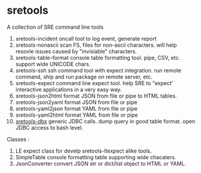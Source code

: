 # sretools

A collection of SRE command line tools

1. sretools-incident    oncall tool to log event, generate report
2. sretools-nonascii    scan FS, files for non-ascii characters.  will help resovle issues caused by "invisiable" characters.
3. sretools-table-format  console table formatting tool.  pipe, CSV, etc. support wide UNICODE chars.
4. sretools-ssh        ssh command tool with expect integration.  run remote command, ship and run package on remote server, etc.
5. sretools-expect    command line expect tool.   help SRE to "expect' interactive applications in a very easy way.
6. sretools-json2html   format JSON from file or pipe to HTML tables.
7. sretools-json2yaml   format JSON from file or pipe 
8. sretools-yaml2json   format YAML from file or pipe 
9. sretools-yaml2html   format YAML from file or pipe 
10. [sretools-dbx](https://github.com/laowangv5/sretools/blob/main/examples/sretools-dbx.md)        generic JDBC calls. dump query in good table format.  open JDBC access to bash level.

Classes :

1. LE   expect class for develp sretools-ltexpect alike tools.
2. SimpleTable    console formatting table supporting wide chacaters.
3. JsonConverter  convert JSON str or dict/list object to HTML or YAML.
